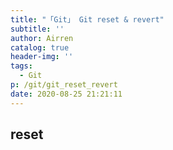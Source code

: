 ```yaml
---
title: "「Git」 Git reset & revert"
subtitle: ''
author: Airren
catalog: true
header-img: ''
tags:
  - Git
p: /git/git_reset_revert
date: 2020-08-25 21:21:11
---
```




## reset

